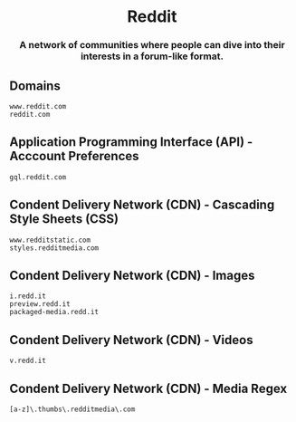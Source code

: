 <h1 align="center">Reddit</h1>
<h3 align="center">A network of communities where people can dive into their interests in a forum-like format.</h3>

## Domains

```
www.reddit.com
reddit.com
```

## Application Programming Interface (API) - Acccount Preferences

```
gql.reddit.com
```

## Condent Delivery Network (CDN) - Cascading Style Sheets (CSS)

```
www.redditstatic.com
styles.redditmedia.com
```

## Condent Delivery Network (CDN) - Images

```
i.redd.it
preview.redd.it
packaged-media.redd.it
```

## Condent Delivery Network (CDN) - Videos

```
v.redd.it
```

## Condent Delivery Network (CDN) - Media **Regex**

```
[a-z]\.thumbs\.redditmedia\.com
```
